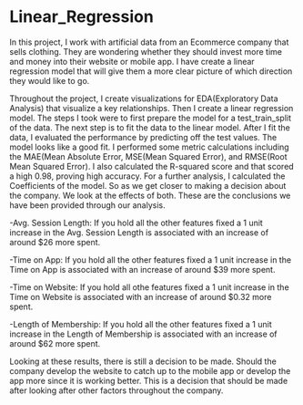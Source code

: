 # Linear_Regression

In this project, I work with artificial data from an Ecommerce company that sells clothing. They are wondering
whether they should invest more time and money into their website or mobile app. I have create a linear regression
model that will give them a more clear picture of which direction they would like to go. 

Throughout the project, I create visualizations for EDA(Exploratory Data Analysis) that visualize a key relationships.
Then I create a linear regression model. The steps I took were to first prepare the model for a test_train_split of the 
data. The next step is to fit the data to the linear model. After I fit the data, I evaluated the performance by predicting
off the test values. The model looks like a good fit. I performed some metric calculations including the MAE(Mean Absolute Error, 
MSE(Mean Squared Error), and RMSE(Root Mean Squared Error). I also calculated the R-squared score and that scored a high 0.98, 
proving high accuracy. For a further analysis, I calculated the Coefficients of the model. So as we get closer to making a decision
about the company. We look at the effects of both. These are the conclusions we have been provided through our analysis. 

-Avg. Session Length: If you hold all the other features fixed a 1 unit increase in the Avg. Session Length is associated with an increase of around $26 more spent.

-Time on App: If you hold all the other features fixed a 1 unit increase in the Time on App is associated with an increase of around $39 more spent.

-Time on Website: If you hold all othe features fixed a 1 unit increase in the Time on Website is associated with an increase of around $0.32 more spent.

-Length of Membership: If you hold all the other features fixed a 1 unit increase in the Length of Membership is associated with an increase of around $62 more spent.

Looking at these results, there is still a decision to be made. Should the company develop the website to catch up to the mobile app or develop the app more since it is working better. This is a decision that should be made after looking after other factors throughout the company. 
